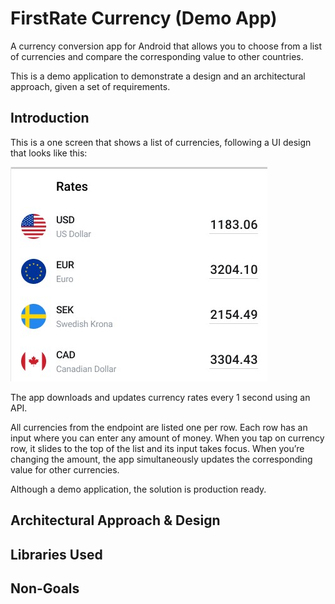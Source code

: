 FirstRate Currency (Demo App)
=========================
A currency conversion app for Android that allows you to choose from a list of currencies and compare the corresponding value to other countries. 

This is a demo application to demonstrate a design and an architectural approach, given a set of requirements.  

Introduction
------------
This is a one screen that shows a list of currencies, following a UI design that looks like this:

![UI Design Specification](screenshots/ui-design-specification.jpg "How the UI should look like")

The app downloads and updates currency rates every 1 second using an API.

All currencies from the endpoint are listed one per row. Each row has an input where you can enter any amount of money.
When you tap on currency row, it slides to the top of the list and its input takes focus.
When you’re changing the amount, the app simultaneously updates the corresponding value for other currencies.

Although a demo application, the solution is production ready.

Architectural Approach & Design
---------


Libraries Used
--------------


Non-Goals
---------
